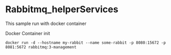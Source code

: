 # Rabbitmq_helperServices

This sample run with docker container 



Docker Container init

```
docker run -d --hostname my-rabbit --name some-rabbit -p 8080:15672 -p 8081:5672 rabbitmq:3-management
```
